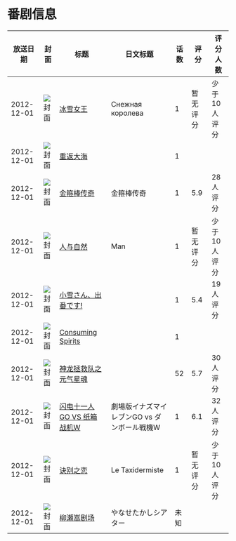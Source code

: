 # 番剧信息

|放送日期|封面|标题|日文标题|话数|评分|评分人数|
|---|---|---|---|---|---|---|
|2012-12-01|![封面](https://lain.bgm.tv/pic/cover/c/05/12/142595_01fN0.jpg)|[冰雪女王](https://bangumi.tv/subject/142595)|Снежная королева|1|暂无评分|少于10人评分|
|2012-12-01|![封面](https://lain.bgm.tv/pic/cover/c/32/04/86084_pkw1p.jpg)|[重返大海](https://bangumi.tv/subject/86084)||1|||
|2012-12-01|![封面](https://lain.bgm.tv/pic/cover/c/51/a5/134435_883vI.jpg)|[金箍棒传奇](https://bangumi.tv/subject/134435)|金箍棒传奇|1|5.9|28人评分|
|2012-12-01|![封面](https://lain.bgm.tv/pic/cover/c/25/4c/277167_n17nZ.jpg)|[人与自然](https://bangumi.tv/subject/277167)|Man|1|暂无评分|少于10人评分|
|2012-12-01|![封面](https://bangumi.tv/img/no_icon_subject.png)|[小雪さん、出番です!](https://bangumi.tv/subject/192088)||1|5.4|19人评分|
|2012-12-01|![封面](https://lain.bgm.tv/pic/cover/c/98/2a/112401_bPWPQ.jpg)|[Consuming Spirits](https://bangumi.tv/subject/112401)||1|||
|2012-12-01|![封面](https://lain.bgm.tv/pic/cover/c/39/fc/54603_77R3A.jpg)|[神龙拯救队之元气星魂](https://bangumi.tv/subject/54603)||52|5.7|30人评分|
|2012-12-01|![封面](https://lain.bgm.tv/pic/cover/c/2f/bb/61113_8V5k0.jpg)|[闪电十一人GO VS 纸箱战机W](https://bangumi.tv/subject/61113)|劇場版イナズマイレブンGO vs ダンボール戦機W|1|6.1|32人评分|
|2012-12-01|![封面](https://lain.bgm.tv/pic/cover/c/a5/d4/157220_iZ71m.jpg)|[诀别之恋](https://bangumi.tv/subject/157220)|Le Taxidermiste|1|暂无评分|少于10人评分|
|2012-12-01|![封面](https://lain.bgm.tv/pic/cover/c/32/db/309870_Ia5BZ.jpg)|[柳瀬嵩剧场](https://bangumi.tv/subject/309870)|やなせたかしシアター|未知|||
